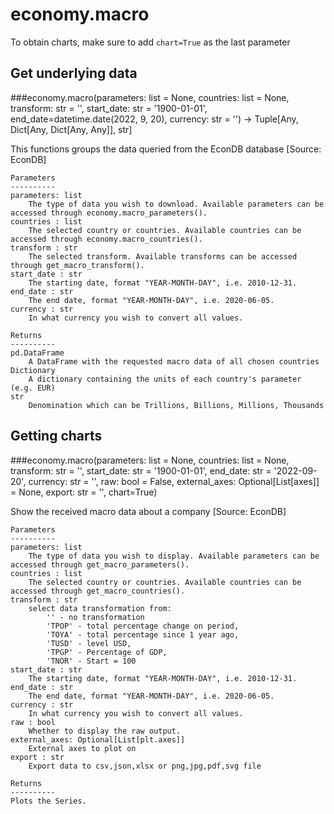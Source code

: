 # economy.macro

To obtain charts, make sure to add `chart=True` as the last parameter

## Get underlying data 
###economy.macro(parameters: list = None, countries: list = None, transform: str = '', start_date: str = '1900-01-01', end_date=datetime.date(2022, 9, 20), currency: str = '') -> Tuple[Any, Dict[Any, Dict[Any, Any]], str]

This functions groups the data queried from the EconDB database [Source: EconDB]

    Parameters
    ----------
    parameters: list
        The type of data you wish to download. Available parameters can be accessed through economy.macro_parameters().
    countries : list
        The selected country or countries. Available countries can be accessed through economy.macro_countries().
    transform : str
        The selected transform. Available transforms can be accessed through get_macro_transform().
    start_date : str
        The starting date, format "YEAR-MONTH-DAY", i.e. 2010-12-31.
    end_date : str
        The end date, format "YEAR-MONTH-DAY", i.e. 2020-06-05.
    currency : str
        In what currency you wish to convert all values.

    Returns
    ----------
    pd.DataFrame
        A DataFrame with the requested macro data of all chosen countries
    Dictionary
        A dictionary containing the units of each country's parameter (e.g. EUR)
    str
        Denomination which can be Trillions, Billions, Millions, Thousands

## Getting charts 
###economy.macro(parameters: list = None, countries: list = None, transform: str = '', start_date: str = '1900-01-01', end_date: str = '2022-09-20', currency: str = '', raw: bool = False, external_axes: Optional[List[axes]] = None, export: str = '', chart=True)

Show the received macro data about a company [Source: EconDB]

    Parameters
    ----------
    parameters: list
        The type of data you wish to display. Available parameters can be accessed through get_macro_parameters().
    countries : list
        The selected country or countries. Available countries can be accessed through get_macro_countries().
    transform : str
        select data transformation from:
            '' - no transformation
            'TPOP' - total percentage change on period,
            'TOYA' - total percentage since 1 year ago,
            'TUSD' - level USD,
            'TPGP' - Percentage of GDP,
            'TNOR' - Start = 100
    start_date : str
        The starting date, format "YEAR-MONTH-DAY", i.e. 2010-12-31.
    end_date : str
        The end date, format "YEAR-MONTH-DAY", i.e. 2020-06-05.
    currency : str
        In what currency you wish to convert all values.
    raw : bool
        Whether to display the raw output.
    external_axes: Optional[List[plt.axes]]
        External axes to plot on
    export : str
        Export data to csv,json,xlsx or png,jpg,pdf,svg file

    Returns
    ----------
    Plots the Series.

